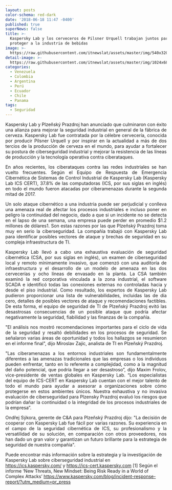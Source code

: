 ```yaml
---
layout: posts
color-schema: red-dark
date: '2018-06-18 11:47 -0400'
published: true
superNews: false
title: >-
  Kaspersky Lab y los cerveceros de Pilsner Urquell trabajan juntos para
  proteger a la industria de bebidas
image: >-
  https://raw.githubusercontent.com/itnewslat/assets/master/img/540x320/Kaspersky-Partners-p.jpg
detail-image: >-
  https://raw.githubusercontent.com/itnewslat/assets/master/img/1024x680/Kaspersky-Partners-g.jpg
categories:
  - Venezuela
  - Colombia
  - Argentina
  - Perú
  - Ecuador
  - Chile
  - Panama
tags:
  - Seguridad
---
```

<p style="text-align: justify;">Kaspersky Lab y Plzeňský Prazdroj han anunciado que culminaron con éxito una alianza para mejorar la seguridad industrial en general de la fábrica de cerveza. Kaspersky Lab fue contratada por la célebre cervecería, conocida por producir Pilsner Urquell y por inspirar en la actualidad a más de dos tercios de la producción de cerveza en el mundo, para ayudar a fortalecer su postura de ciberseguridad industrial y mejorar la resistencia de las líneas de producción y la tecnología operativa contra ciberataques.</p>

<p style="text-align: justify;">En años recientes, los ciberataques contra las redes industriales se han vuelto frecuentes. Según el Equipo de Respuesta de Emergencia Cibernética de Sistemas de Control Industrial de Kaspersky Lab (Kaspersky Lab ICS CERT), 37.8% de las computadoras (ICS, por sus siglas en inglés) en todo el mundo fueron atacadas por ciberamenazas durante la segunda mitad de 2017.</p>
 
<p style="text-align: justify;">Un solo ataque cibernético a una industria puede ser perjudicial y conlleva una amenaza real de afectar los procesos industriales e incluso poner en peligro la continuidad del negocio, dado a que si un incidente no se detecta en el lapso de una semana, una empresa puede perder en promedio $1.2 millones de dólares1. Son estas razones por las que Plzeňský Prazdroj toma muy en serio la ciberseguridad. La compañía trabajó con Kaspersky Lab para identificar posibles vectores de ataque y brechas de seguridad en su compleja infraestructura de TI.</p>
 
<p style="text-align: justify;">Kaspersky Lab llevó a cabo una exhaustiva evaluación de seguridad cibernética (CSA, por sus siglas en inglés), un examen de ciberseguridad local y remoto mínimamente invasivo, que comenzó con una auditoría de infraestructura y el desarrollo de un modelo de amenaza en las dos cervecerías y ocho líneas de envasado en la planta. La CSA también examinó la red corporativa vinculada a la zona industrial, el software SCADA e identificó todas las conexiones externas no controladas hacia y desde el piso industrial. Como resultado, los expertos de Kaspersky Lab pudieron proporcionar una lista de vulnerabilidades, incluidas las de día cero, detalles de posibles vectores de ataque y recomendaciones factibles. De esta forma, el equipo de seguridad de TI de Plzeňský Prazdroj evitó las desastrosas consecuencias de un posible ataque que podría afectar negativamente la seguridad, fiabilidad y las finanzas de la compañía.</p>
 
<p style="text-align: justify;">"El análisis nos mostró recomendaciones importantes para el ciclo de vida de la seguridad y resaltó debilidades en los procesos de seguridad. Se señalaron varias áreas de oportunidad y todos los hallazgos se resumieron en el informe final", dijo Miroslav Zajíc, analista de TI en Plzeňský Prazdroj.</p>  
 
<p style="text-align: justify;">"Las ciberamenazas a los entornos industriales son fundamentalmente diferentes a las amenazas tradicionales que las empresas o los individuos pueden enfrentar, tanto en lo referente a complejidad, como a la magnitud del daño potencial, que podría llegar a ser desastroso”, dijo Maxim Frolov, vice-presidente de ventas globales en Kaspersky Lab. “Los especialistas del equipo de ICS-CERT en Kaspersky Lab cuentan con el mejor talento de todo el mundo para ayudar a asesorar a organizaciones sobre cómo protegerse en estos ambientes únicos. Nuestra exhaustiva y no invasiva evaluación de ciberseguridad para Plzensky Prazdroj evaluó los riesgos que podrían dañar la continuidad o la integridad de los procesos industriales de la empresa”.</p>
 
<p style="text-align: justify;">Ondřej Sýkora, gerente de C&A para Plzeňský Prazdroj dijo: "La decisión de cooperar con Kaspersky Lab fue fácil por varias razones. Su experiencia en el campo de la seguridad cibernética de ICS, su profesionalismo y la versatilidad de su solución, en comparación con otros proveedores, nos han dado un gran valor y garantizan un futuro brillante para la estrategia de seguridad de nuestra compañía".</p>
 
Puede encontrar más información sobre la estrategia y la investigación de Kaspersky Lab sobre ciberseguridad industrial en https://ics.kaspersky.com/ y https://ics-cert.kaspersky.com
[1] Según el informe ‘New Threats, New Mindset: Being Risk Ready in a World of Complex Attacks’ https://www.kaspersky.com/blog/incident-response-report/?utm_medium=pr_press